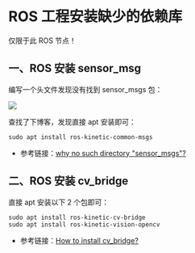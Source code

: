 # ROS 工程安装缺少的依赖库
仅限于此 ROS 节点！

## 一、ROS 安装 sensor_msg

编写一个头文件发现没有找到 sensor_msgs 包：

![](https://dlonng.oss-cn-shenzhen.aliyuncs.com/blog/no_found_sensor_msgs.png)


查找了下博客，发现直接 apt 安装即可：

```shell
sudo apt install ros-kinetic-common-msgs
```


- 参考链接：[why no such directory "sensor_msgs"?](https://answers.ros.org/question/34273/why-no-such-directory-sensor_msgs/)


## 二、ROS 安装 cv_bridge
直接 apt 安装以下 2 个包即可：
```shell
sudo apt install ros-kinetic-cv-bridge
sudo apt install ros-kinetic-vision-opencv
```


- 参考链接：[How to install cv_bridge?](https://answers.ros.org/question/262329/how-to-install-cv_bridge/)
